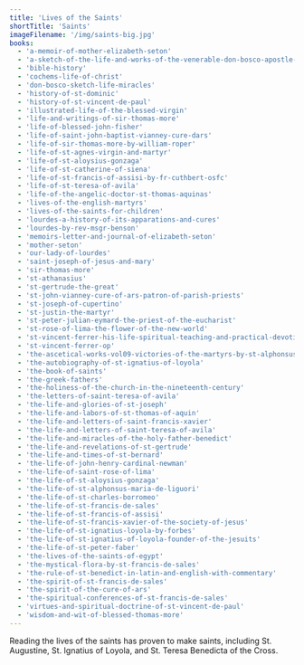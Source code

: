 ```yaml
---
title: 'Lives of the Saints'
shortTitle: 'Saints'
imageFilename: '/img/saints-big.jpg'
books:
  - 'a-memoir-of-mother-elizabeth-seton'
  - 'a-sketch-of-the-life-and-works-of-the-venerable-don-bosco-apostle-of-youth'
  - 'bible-history'
  - 'cochems-life-of-christ'
  - 'don-bosco-sketch-life-miracles'
  - 'history-of-st-dominic'
  - 'history-of-st-vincent-de-paul'
  - 'illustrated-life-of-the-blessed-virgin'
  - 'life-and-writings-of-sir-thomas-more'
  - 'life-of-blessed-john-fisher'
  - 'life-of-saint-john-baptist-vianney-cure-dars'
  - 'life-of-sir-thomas-more-by-william-roper'
  - 'life-of-st-agnes-virgin-and-martyr'
  - 'life-of-st-aloysius-gonzaga'
  - 'life-of-st-catherine-of-siena'
  - 'life-of-st-francis-of-assisi-by-fr-cuthbert-osfc'
  - 'life-of-st-teresa-of-avila'
  - 'life-of-the-angelic-doctor-st-thomas-aquinas'
  - 'lives-of-the-english-martyrs'
  - 'lives-of-the-saints-for-children'
  - 'lourdes-a-history-of-its-apparations-and-cures'
  - 'lourdes-by-rev-msgr-benson'
  - 'memoirs-letter-and-journal-of-elizabeth-seton'
  - 'mother-seton'
  - 'our-lady-of-lourdes'
  - 'saint-joseph-of-jesus-and-mary'
  - 'sir-thomas-more'
  - 'st-athanasius'
  - 'st-gertrude-the-great'
  - 'st-john-vianney-cure-of-ars-patron-of-parish-priests'
  - 'st-joseph-of-cupertino'
  - 'st-justin-the-martyr'
  - 'st-peter-julian-eymard-the-priest-of-the-eucharist'
  - 'st-rose-of-lima-the-flower-of-the-new-world'
  - 'st-vincent-ferrer-his-life-spiritual-teaching-and-practical-devotion'
  - 'st-vincent-ferrer-op'
  - 'the-ascetical-works-vol09-victories-of-the-martyrs-by-st-alphonsus-de-liguori'
  - 'the-autobiography-of-st-ignatius-of-loyola'
  - 'the-book-of-saints'
  - 'the-greek-fathers'
  - 'the-holiness-of-the-church-in-the-nineteenth-century'
  - 'the-letters-of-saint-teresa-of-avila'
  - 'the-life-and-glories-of-st-joseph'
  - 'the-life-and-labors-of-st-thomas-of-aquin'
  - 'the-life-and-letters-of-saint-francis-xavier'
  - 'the-life-and-letters-of-saint-teresa-of-avila'
  - 'the-life-and-miracles-of-the-holy-father-benedict'
  - 'the-life-and-revelations-of-st-gertrude'
  - 'the-life-and-times-of-st-bernard'
  - 'the-life-of-john-henry-cardinal-newman'
  - 'the-life-of-saint-rose-of-lima'
  - 'the-life-of-st-aloysius-gonzaga'
  - 'the-life-of-st-alphonsus-maria-de-liguori'
  - 'the-life-of-st-charles-borromeo'
  - 'the-life-of-st-francis-de-sales'
  - 'the-life-of-st-francis-of-assisi'
  - 'the-life-of-st-francis-xavier-of-the-society-of-jesus'
  - 'the-life-of-st-ignatius-loyola-by-forbes'
  - 'the-life-of-st-ignatius-of-loyola-founder-of-the-jesuits'
  - 'the-life-of-st-peter-faber'
  - 'the-lives-of-the-saints-of-egypt'
  - 'the-mystical-flora-by-st-francis-de-sales'
  - 'the-rule-of-st-benedict-in-latin-and-english-with-commentary'
  - 'the-spirit-of-st-francis-de-sales'
  - 'the-spirit-of-the-cure-of-ars'
  - 'the-spiritual-conferences-of-st-francis-de-sales'
  - 'virtues-and-spiritual-doctrine-of-st-vincent-de-paul'
  - 'wisdom-and-wit-of-blessed-thomas-more'
---
```


Reading the lives of the saints has proven to make saints, including St. Augustine, St. Ignatius of Loyola, and St. Teresa Benedicta of the Cross.
